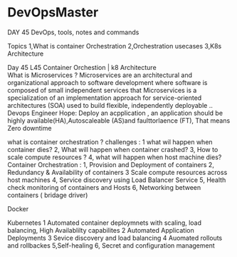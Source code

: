 # DevOpsMaster
DAY 45
DevOps, tools, notes and  commands 

Topics       1,What is container Orchestration 
             2,Orchestration usecases
             3,K8s Architecture 
           
Day 45 L45 Container Orchestion | k8 Architecture  
What is Microservices ? Microservices are an architectural and organizational approach to software development where software is composed of small independent services that Microservices is a specialization of an implementation approach for service-oriented architectures (SOA) used to build flexible, independently deployable ..
Devops Engineer Hope: Deploy an acpplication , an application should be highly available(HA),Autoscaleable (AS)and faulttorlaence (FT), That means  Zero downtime 

what is  container orchestration ?
challenges :
       1  what wil happen when container dies?
       2, What  will happen  when container crashed?
       3, How to  scale compute resources ?
       4, what  will happen  when  host machine dies?
Container Orchestration :
        1, Provision and Deployment of  containers 
        2, Redundancy & Availability  of containers 
        3 Scale compute  resources across host machines 
        4, Service  discovery  using Load Balancer Service
        5, Health check monitoring of  containers  and Hosts 
        6, Networking between containers ( bridage driver) 
       







Docker 


Kubernetes 1 Automated container deploymnets with scaling, load balancing, High Availablilty capabilites 
           2 Automated Application Deployments 
           3 Sevice discovery and load  balancing 
           4 Auomated rollouts and rollbackes 
           5,Self-healing 
           6, Secret and configuration management
